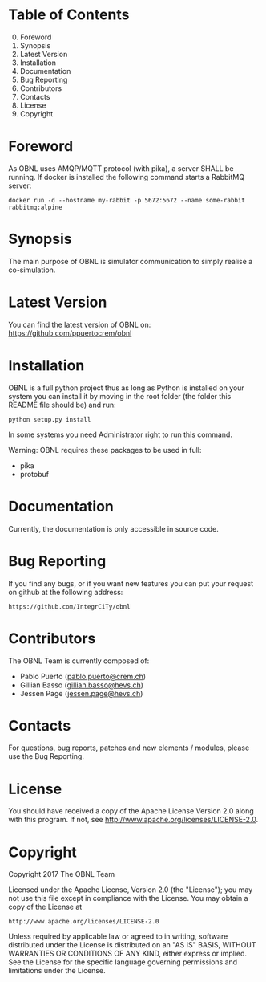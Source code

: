 Table of Contents
===
 0. Foreword
 1. Synopsis
 2. Latest Version
 3. Installation
 4. Documentation
 5. Bug Reporting
 6. Contributors
 7. Contacts
 8. License
 9. Copyright

Foreword
===

As OBNL uses AMQP/MQTT protocol (with pika), a server SHALL be running. If docker is 
installed the following command starts a RabbitMQ server:  

    docker run -d --hostname my-rabbit -p 5672:5672 --name some-rabbit rabbitmq:alpine

Synopsis
===
The main purpose of OBNL is simulator communication to simply realise a co-simulation.

Latest Version
===
You can find the latest version of OBNL on:
    https://github.com/ppuertocrem/obnl


Installation
===
OBNL is a full python project thus as long as Python is installed on your
system you can install it by moving in the root folder (the folder this README
file should be) and run:

    python setup.py install
    
In some systems you need Administrator right to run this command.

Warning: OBNL requires these packages to be used in full:

 * pika
 * protobuf


Documentation
===
Currently, the documentation is only accessible in source code.


Bug Reporting
===
If you find any bugs, or if you want new features you can put your request on
github at the following address:

    https://github.com/IntegrCiTy/obnl


Contributors
===

The OBNL Team is currently composed of:

 * Pablo Puerto (pablo.puerto@crem.ch)
 * Gillian Basso (gillian.basso@hevs.ch)
 * Jessen Page (jessen.page@hevs.ch)


Contacts
===
For questions, bug reports, patches and new elements / modules, please use the Bug Reporting.


License
===
You should have received a copy of the Apache License Version 2.0 along with
this program.
If not, see <http://www.apache.org/licenses/LICENSE-2.0>.


Copyright
===
Copyright 2017 The OBNL Team

Licensed under the Apache License, Version 2.0 (the "License");
you may not use this file except in compliance with the License.
You may obtain a copy of the License at

    http://www.apache.org/licenses/LICENSE-2.0

Unless required by applicable law or agreed to in writing, software
distributed under the License is distributed on an "AS IS" BASIS,
WITHOUT WARRANTIES OR CONDITIONS OF ANY KIND, either express or implied.
See the License for the specific language governing permissions and
limitations under the License.